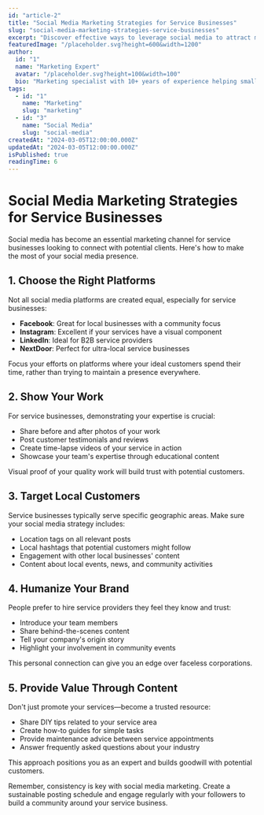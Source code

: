 ```yaml
---
id: "article-2"
title: "Social Media Marketing Strategies for Service Businesses"
slug: "social-media-marketing-strategies-service-businesses"
excerpt: "Discover effective ways to leverage social media to attract more customers to your service business."
featuredImage: "/placeholder.svg?height=600&width=1200"
author:
  id: "1"
  name: "Marketing Expert"
  avatar: "/placeholder.svg?height=100&width=100"
  bio: "Marketing specialist with 10+ years of experience helping small businesses grow."
tags:
  - id: "1"
    name: "Marketing"
    slug: "marketing"
  - id: "3"
    name: "Social Media"
    slug: "social-media"
createdAt: "2024-03-05T12:00:00.000Z"
updatedAt: "2024-03-05T12:00:00.000Z"
isPublished: true
readingTime: 6
---
```


# Social Media Marketing Strategies for Service Businesses

Social media has become an essential marketing channel for service businesses looking to connect with potential clients. Here's how to make the most of your social media presence.

## 1. Choose the Right Platforms

Not all social media platforms are created equal, especially for service businesses:

- **Facebook**: Great for local businesses with a community focus
- **Instagram**: Excellent if your services have a visual component
- **LinkedIn**: Ideal for B2B service providers
- **NextDoor**: Perfect for ultra-local service businesses

Focus your efforts on platforms where your ideal customers spend their time, rather than trying to maintain a presence everywhere.

## 2. Show Your Work

For service businesses, demonstrating your expertise is crucial:

- Share before and after photos of your work
- Post customer testimonials and reviews
- Create time-lapse videos of your service in action
- Showcase your team's expertise through educational content

Visual proof of your quality work will build trust with potential customers.

## 3. Target Local Customers

Service businesses typically serve specific geographic areas. Make sure your social media strategy includes:

- Location tags on all relevant posts
- Local hashtags that potential customers might follow
- Engagement with other local businesses' content
- Content about local events, news, and community activities

## 4. Humanize Your Brand

People prefer to hire service providers they feel they know and trust:

- Introduce your team members
- Share behind-the-scenes content
- Tell your company's origin story
- Highlight your involvement in community events

This personal connection can give you an edge over faceless corporations.

## 5. Provide Value Through Content

Don't just promote your services—become a trusted resource:

- Share DIY tips related to your service area
- Create how-to guides for simple tasks
- Provide maintenance advice between service appointments
- Answer frequently asked questions about your industry

This approach positions you as an expert and builds goodwill with potential customers.

Remember, consistency is key with social media marketing. Create a sustainable posting schedule and engage regularly with your followers to build a community around your service business.